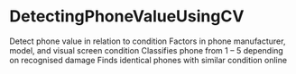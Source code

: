 # DetectingPhoneValueUsingCV
Detect phone value in relation to condition Factors in phone manufacturer, model, and visual screen condition Classifies phone from 1 – 5 depending on recognised damage Finds identical phones with similar condition online 
